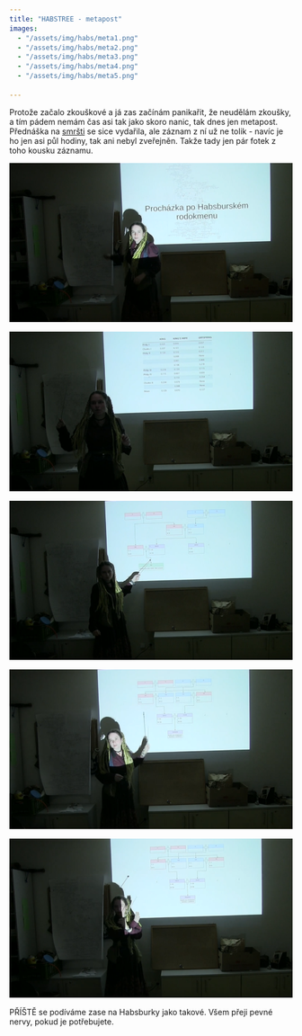```yaml
---
title: "HABSTREE - metapost"
images:
  - "/assets/img/habs/meta1.png"
  - "/assets/img/habs/meta2.png"
  - "/assets/img/habs/meta3.png"
  - "/assets/img/habs/meta4.png"
  - "/assets/img/habs/meta5.png"
 
---
```


Protože začalo zkouškové a já zas začínám panikařit, že neudělám zkoušky, a tím pádem nemám čas asi tak jako skoro nanic, tak dnes jen metapost. Přednáška na [smršti](https://ksp.mff.cuni.cz/akce/smrst/) se sice vydařila, ale záznam z ní už ne tolik - navíc je ho jen asi půl hodiny, tak ani nebyl zveřejněn. 
Takže tady jen pár fotek z toho kousku záznamu. 

![pred1](/assets/img/habs/meta1.png)

![pred2](/assets/img/habs/meta2.png)

![pred3](/assets/img/habs/meta3.png)

![pred4](/assets/img/habs/meta4.png)

![pred5](/assets/img/habs/meta5.png)



PŘÍŠTĚ se podíváme zase na Habsburky jako takové. Všem přeji pevné nervy, pokud je potřebujete. 
